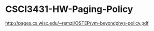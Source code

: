CSCI3431-HW-Paging-Policy
=========================

http://pages.cs.wisc.edu/~remzi/OSTEP/vm-beyondphys-policy.pdf
